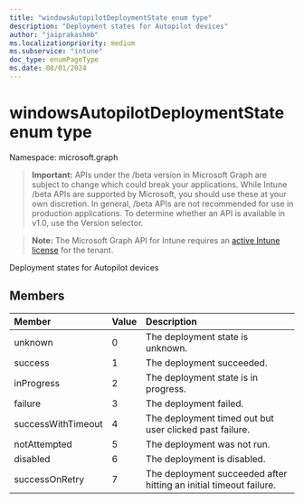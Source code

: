 ```yaml
---
title: "windowsAutopilotDeploymentState enum type"
description: "Deployment states for Autopilot devices"
author: "jaiprakashmb"
ms.localizationpriority: medium
ms.subservice: "intune"
doc_type: enumPageType
ms.date: 08/01/2024
---
```


# windowsAutopilotDeploymentState enum type

Namespace: microsoft.graph

> **Important:** APIs under the /beta version in Microsoft Graph are subject to change which could break your applications. While Intune /beta APIs are supported by Microsoft, you should use these at your own discretion. In general, /beta APIs are not recommended for use in production applications. To determine whether an API is available in v1.0, use the Version selector.

> **Note:** The Microsoft Graph API for Intune requires an [active Intune license](https://go.microsoft.com/fwlink/?linkid=839381) for the tenant.

Deployment states for Autopilot devices

## Members
|Member|Value|Description|
|:---|:---|:---|
|unknown|0|The deployment state is unknown.|
|success|1|The deployment succeeded.|
|inProgress|2|The deployment state is in progress.|
|failure|3|The deployment failed.|
|successWithTimeout|4|The deployment timed out but user clicked past failure.|
|notAttempted|5|The deployment was not run.|
|disabled|6|The deployment is disabled.|
|successOnRetry|7|The deployment succeeded after hitting an initial timeout failure.|